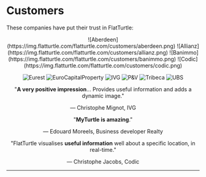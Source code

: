 Customers
=========

These companies have put their trust in FlatTurtle:

<center>
![Aberdeen](https://img.flatturtle.com/flatturtle.com/customers/aberdeen.png)
![Allianz](https://img.flatturtle.com/flatturtle.com/customers/allianz.png)
![Banimmo](https://img.flatturtle.com/flatturtle.com/customers/banimmo.png)
![Codic](https://img.flatturtle.com/flatturtle.com/customers/codic.png)

![Eurest](https://img.flatturtle.com/flatturtle.com/customers/eurest.png)
![EuroCapitalProperty](https://img.flatturtle.com/flatturtle.com/customers/eurocapitalproperty.png)
![IVG](https://img.flatturtle.com/flatturtle.com/customers/ivg.png)
![P&V](https://img.flatturtle.com/flatturtle.com/customers/pv.png)
![Tribeca](https://img.flatturtle.com/flatturtle.com/customers/tribeca.png)
![UBS](https://img.flatturtle.com/flatturtle.com/customers/ubs.png)

"**A very positive impression**... 
Provides useful information and adds a dynamic image."

&mdash; Christophe Mignot, IVG

"**MyTurtle is amazing**."

&mdash; Edouard Moreels, Business developer Realty

"FlatTurtle visualises **useful information** well about a specific location, in real-time."

&mdash; Christophe Jacobs, Codic

***
</center>
